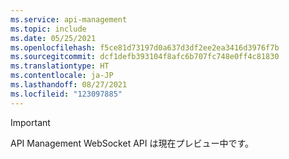 ```yaml
---
ms.service: api-management
ms.topic: include
ms.date: 05/25/2021
ms.openlocfilehash: f5ce81d73197d0a637d3df2ee2ea3416d3976f7b
ms.sourcegitcommit: dcf1defb393104f8afc6b707fc748e0ff4c81830
ms.translationtype: HT
ms.contentlocale: ja-JP
ms.lasthandoff: 08/27/2021
ms.locfileid: "123097885"
---
```

> [!IMPORTANT]
> API Management WebSocket API は現在プレビュー中です。